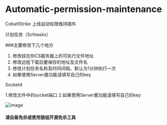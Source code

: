 # Automatic-permission-maintenance
CobaltStrike 上线自动权限维持插件

计划任务（Schtasks）

###主要修改下几个地方

1. 修改挂在你CS服务器上的可执行文件地址
2. 修改远程下载后要保存的地址及文件名
3. 修改计划任务名称及时间间隔，默认为1分钟执行一次
4. 如果使用Server酱功能请填写自己的key

Socket4

1.修改文件中的socket端口
2.如果使用Server酱功能请填写自己的key

![image](https://user-images.githubusercontent.com/48357278/124566143-5bf11c00-de75-11eb-902f-129ad4fc17e8.png)


#### 请自备免杀或使用狼组开源免杀工具
